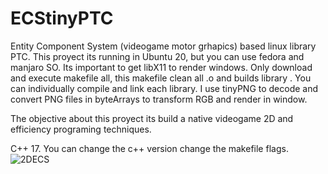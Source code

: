 # ECStinyPTC
Entity Component System (videogame motor grhapics)  based linux library PTC. 
This proyect its running in Ubuntu 20, but you can use fedora and manjaro SO. Its important to get libX11 to render windows. 
Only download and execute makefile all, this makefile clean all .o and builds library . 
You can individually compile and link each library. I use tinyPNG to decode and convert PNG files in byteArrays to transform RGB and render in window. 

The objective about this proyect its build a native videogame 2D and efficiency programing techniques. 

C++ 17. You can change the c++ version change the makefile flags. 
![2DECS](https://user-images.githubusercontent.com/105669319/174133522-695182db-c69f-444a-8062-3ae7f1c183d9.png)



